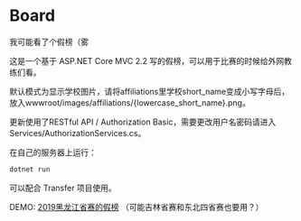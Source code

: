 # Board

我可能看了个假榜（雾

这是一个基于 ASP.NET Core MVC 2.2 写的假榜，可以用于比赛的时候给外网教练们看。

默认模式为显示学校图片，请将affiliations里学校short_name变成小写字母后，放入wwwroot/images/affiliations/{lowercase_short_name}.png。

更新使用了RESTful API / Authorization Basic，需要更改用户名密码请进入Services/AuthorizationServices.cs。

在自己的服务器上运行：

```bash
dotnet run
```

可以配合 Transfer 项目使用。

DEMO: [2019黑龙江省赛的假榜](https://board.keji.moe:81/) （可能吉林省赛和东北四省赛也要用？）
